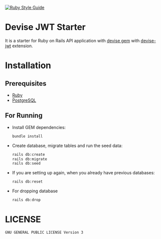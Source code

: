 [![Ruby Style Guide](https://img.shields.io/badge/code_style-rubocop-brightgreen.svg)](https://github.com/rubocop/rubocop)

# Devise JWT Starter
It is a starter for Ruby on Rails API application with [devise gem](https://github.com/heartcombo/devise) with [devise-jwt](https://github.com/waiting-for-dev/devise-jwt) extension.

# Installation
## Prerequisites
- [Ruby](https://rvm.io/)
- [PostgreSQL](https://www.postgresql.org/download/)
## For Running
- Install GEM dependencies:
  ```bash
  bundle install
  ```

- Create database, migrate tables and run the seed data:
  ```bash
  rails db:create
  rails db:migrate
  rails db:seed
  ```

- If you are setting up again, when you already have previous databases:
  ```bash
  rails db:reset
  ```
- For dropping database
  ```bash
  rails db:drop
  ``` 

# LICENSE
```
GNU GENERAL PUBLIC LICENSE Version 3
```
